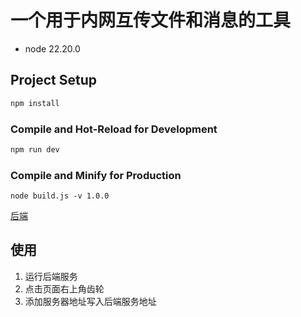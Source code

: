 # 一个用于内网互传文件和消息的工具
- node 22.20.0

## Project Setup

```sh
npm install
```

### Compile and Hot-Reload for Development

```sh
npm run dev
```

### Compile and Minify for Production

```
node build.js -v 1.0.0
```
[后端](https://github.com/mask47631/MaskServer)

## 使用
1. 运行后端服务
2. 点击页面右上角齿轮
3. 添加服务器地址写入后端服务地址